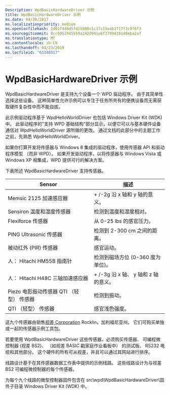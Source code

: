 ```yaml
---
Description: WpdBasicHardwareDriver 示例
title: WpdBasicHardwareDriver 示例
ms.date: 04/20/2017
ms.localizationpriority: medium
ms.openlocfilehash: 2d01f448d5fd25800c1c37c15eab1f17f3c976f3
ms.sourcegitcommit: 0cc5051945559a242d941a6f2799d161d8eba2a7
ms.translationtype: MT
ms.contentlocale: zh-CN
ms.lasthandoff: 04/23/2019
ms.locfileid: "63340917"
---
```

# <a name="the-wpdbasichardwaredriver-sample"></a>WpdBasicHardwareDriver 示例


WpdBasicHardwareDriver 是支持九个设备一个 WPD 驱动程序。 由于其简单性选择这些设备。 这种简单性允许示例可以专注于任务所共有的便携设备而无需获取硬件复杂性中而不能自拔。

此示例驱动程序基于 WpdHelloWorldDriver 也包括 Windows Driver Kit (WDK) 中。 此驱动程序的"支持 WPD 基础结构"部分显示，以便它可以与基本硬件设备通信对 WpdHelloWorldDriver 源所做的更改。 通过文档的此部分中的主题工作之前，先熟悉 WpdHelloWorldDriver。

如果你打算开发将传感器与 Windows 8 集成的驱动程序，使用传感器 API 和驱动程序模型 （而非 WPD）。 如果开发驱动程序，以将传感器与 Windows Vista 或 Windows XP 相集成，WPD 提供可行的解决方案。

下表所述 WpdBasicHardwareDriver 支持传感器。

| Sensor                                         | 描述                                         |
|------------------------------------------------|-----------------------------------------------------|
| Memsic 2125 加速感应器                      | + /-2g 沿 x 轴和 y 轴的意义。          |
| Sensiron 温度和湿度传感器       | 检测到温度和湿度相对。           |
| Flexiforce 传感器                              | 从 0-25 lbs 的感官压力。                      |
| PING Ultrasonic 传感器                         | 检测到 2-300 cm 之间的距离。                     |
| 被动红外 (PIR) 传感器                  | 感官运动。                                      |
| 人： Hitachi HM55B 指南针                          | 检测到磁场方位 (0-360 度为单位)。            |
| 人： Hitachi H48C 三轴加速感应器            | + /-3g 沿 x 轴、 y 轴和 z 轴的意义。 |
| Piezo 电影振动传感器 QTI （轻型） 传感器 | 检测到振动。                                   |
| QTI （轻型） 传感器                             | 感官浅色强度。                             |

 

这九个传感器由销售[视差 Corporation](https://go.microsoft.com/fwlink/p/?linkid=154730) Rocklin，加利福尼亚州。 它们可购买单独或一起的传感器示例工具包。

若要使用 WpdBasicHardwareDriver 这些传感器，必须购买传感器、 可编程微控制器 (视差 BS2)、 （如视差 BASIC 戳家庭作业看板中） 的测试板、 RS232 电缆和其他部分。 这个硬件的所有可从视差，并且可以通过其网站进行排序。

线路设计基于在其传感器数据工作表中提供的示例线路。 这些线路设计为与视差 BS2 可编程微控制器的每个传感器。

为每个九个线路的微型控制器固件包含在 src\\wpd\\WpdBasicHardwareDriver\\固件子目录 Windows Driver Kit (WDK) 中。

 

 




